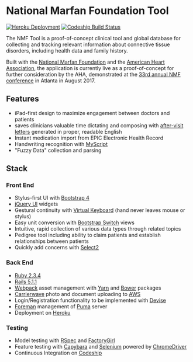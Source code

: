 # National Marfan Foundation Tool

[![Heroku Deployment](https://heroku-badge.herokuapp.com/?app=nmf-tool)](https://nmf-tool.herokuapp.com/)
[![Codeship Build Status](https://app.codeship.com/projects/247cce80-e26e-0133-9815-5e7bb9818a79/status?branch=master)](https://app.codeship.com/projects/145614)

The NMF Tool is a proof-of-concept clinical tool and global database for collecting and tracking relevant information about connective tissue disorders, including health data and family history.

Built with the [National Marfan Foundation](https://www.marfan.org/) and the [American Heart Association](https://www.marfan.org/about-us/news/2016/11/13/marfan-foundation-announces-collaboration-american-heart-association-pilot), the application is currently live as a proof-of-concept for further consideration by the AHA, demonstrated at the [33rd annual NMF conference](https://www.marfan.org/resources/patients/conference) in Atlanta in August 2017.

## Features
* iPad-first design to maximize engagement between doctors and patients
* saves clinicians valuable time dictating and composing with [after-visit letters](https://nmf-tool.herokuapp.com/visits/1/report) generated in proper, readable English
* Instant medication import from EPIC Electronic Health Record
* Handwriting recognition with [MyScript](http://myscript.com/technology/#text)
* "Fuzzy Data" collection and parsing

## Stack
### Front End
* Stylus-first UI with [Bootstrap 4](https://v4-alpha.getbootstrap.com/)
* [jQuery UI](https://jqueryui.com/) widgets
* Gestural continuity with [Virtual Keyboard](https://github.com/Mottie/Keyboard) (hand never leaves mouse or stylus)
* Easy unit conversion with [Bootstrap Switch](http://bootstrapswitch.com/) views
* Intuitive, rapid collection of various data types through related topics
* Pedigree tool including ability to claim patients and establish relationships between patients
* Quickly add concerns with [Select2](https://select2.github.io/)

### Back End
* [Ruby 2.3.4](https://www.ruby-lang.org/en/news/2017/03/30/ruby-2-3-4-released/)
* [Rails 5.1.1](http://weblog.rubyonrails.org/2017/5/12/Rails-5-0-3-and-5-1-1-have-been-released/)
* [Webpack](https://github.com/rails/webpacker) asset management with [Yarn](https://yarnpkg.com/) and [Bower](https://bower.io/) packages
* [Carrierwave](https://github.com/carrierwaveuploader/carrierwave) photo and document uploading to [AWS](https://aws.amazon.com/)
* Login/Registration functionality to be implemented with [Devise](https://github.com/plataformatec/devise/wiki)
* [Foreman](https://theforeman.org/) management of [Puma](http://puma.io/) server
* Deployment on [Heroku](https://www.heroku.com/home)

### Testing
* Model testing with [RSpec](http://rspec.info/) and [FactoryGirl](https://github.com/thoughtbot/factory_girl)
* Feature testing with [Capybara](https://github.com/jnicklas/capybara) and [Selenium](http://www.seleniumhq.org/) powered by [ChromeDriver](https://sites.google.com/a/chromium.org/chromedriver/)
* Continuous Integration on [Codeship](https://app.codeship.com/projects/145614)
